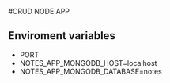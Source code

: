 #CRUD NODE APP


## Enviroment variables
* PORT
* NOTES_APP_MONGODB_HOST=localhost
* NOTES_APP_MONGODB_DATABASE=notes